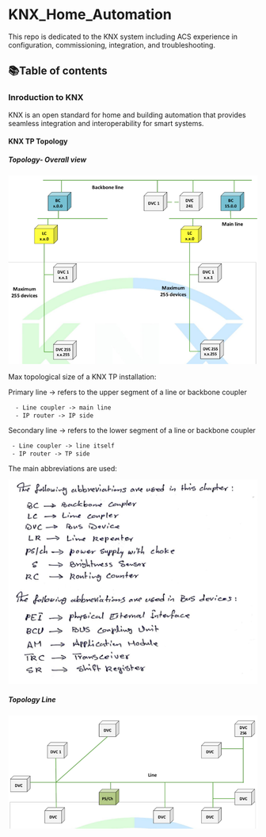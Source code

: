 # KNX_Home_Automation
This repo is dedicated to the KNX system including ACS experience in configuration, commissioning, integration, and troubleshooting.

## 📚Table of contents


### __Inroduction to KNX__

KNX is an open standard for home and building automation that provides seamless integration and interoperability for smart systems.

#### __KNX TP Topology__

##### __Topology- Overall view__

![Overall view](<Images/Topology Overall view.png>)

Max topological size of a KNX TP installation:
 
 Primary line -> refers to the upper segment of a line or backbone coupler
      
      - Line coupler -> main line
      - IP router -> IP side

Secondary line -> refers to the lower segment of a line or backbone coupler

     - Line coupler -> line itself
     - IP router -> TP side

The main abbreviations are used:

![abbreviations](Images/Abbreviations.jpg)

##### __Topology Line__

![topology line](<Images/Topology line.png>)

